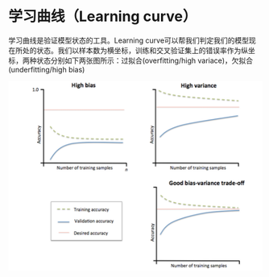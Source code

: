 # 学习曲线（Learning curve）

学习曲线是验证模型状态的工具。Learning curve可以帮我们判定我们的模型现在所处的状态。我们以样本数为横坐标，训练和交叉验证集上的错误率作为纵坐标，两种状态分别如下两张图所示：过拟合(overfitting/high variace)，欠拟合(underfitting/high bias)

![](https://github.com/bobkentt/Learning-machine-from-scratch-pic/blob/master/alg_base/pic/20170719-001228.png)
